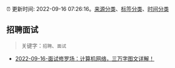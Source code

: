 :alarm_clock: 更新时间: 2022-09-16 07:26:16。[来源分类](../README.md)、[标签分类](../TAGS.md)、[时间分类](../TIMELINE.md)

## 招聘面试


> 关键字：`招聘`、`面试`



- [2022-09-16-面试修罗场：计算机网络，三万字图文详解！](https://toutiao.io/k/ckmxd70) 